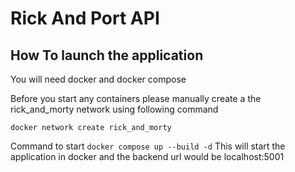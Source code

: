 # Rick And Port API


## How To launch the application

You will need docker and docker compose 

Before you start any containers please manually create a the rick_and_morty network using following command

```docker network create rick_and_morty```

Command to start 
 ```docker compose up --build -d```
 This will start the application in docker and the backend url would be localhost:5001